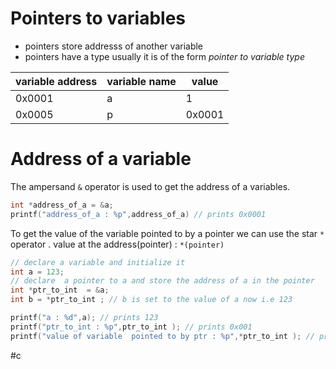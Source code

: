 # Pointers to variables
- pointers store addresss of another variable 
- pointers have a type usually it is of the form *pointer to variable type*


variable address |variable name| value 
-----------------|---------|----------
0x0001|a|1
0x0005|p|0x0001 

# Address of a variable 
The ampersand `&` operator is used to get the address of a variables.

```c
int *address_of_a = &a;
printf("address_of_a : %p",address_of_a) // prints 0x0001 
```

To get the value of the variable pointed to by a pointer we can use the 
star `*` operator .
value at the address(pointer) : `*(pointer)`

```c
// declare a variable and initialize it
int a = 123;
// declare  a pointer to a and store the address of a in the pointer 
int *ptr_to_int  = &a;
int b = *ptr_to_int ; // b is set to the value of a now i.e 123

printf("a : %d",a); // prints 123
printf("ptr_to_int : %p",ptr_to_int ); // prints 0x001
printf("value of variable  pointed to by ptr : %p",*ptr_to_int ); // prints 0x001
```


#c